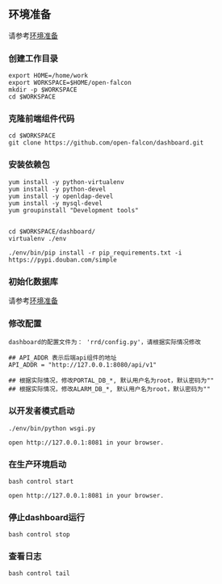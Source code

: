 ## 环境准备

请参考[环境准备](./prepare.md)

### 创建工作目录
```
export HOME=/home/work
export WORKSPACE=$HOME/open-falcon
mkdir -p $WORKSPACE
cd $WORKSPACE
```

### 克隆前端组件代码
```
cd $WORKSPACE
git clone https://github.com/open-falcon/dashboard.git
```

### 安装依赖包
```
yum install -y python-virtualenv
yum install -y python-devel
yum install -y openldap-devel
yum install -y mysql-devel
yum groupinstall "Development tools"


cd $WORKSPACE/dashboard/
virtualenv ./env

./env/bin/pip install -r pip_requirements.txt -i https://pypi.douban.com/simple
```

### 初始化数据库
请参考[环境准备](./prepare.md)


### 修改配置
```
dashboard的配置文件为： 'rrd/config.py'，请根据实际情况修改

## API_ADDR 表示后端api组件的地址
API_ADDR = "http://127.0.0.1:8080/api/v1" 

## 根据实际情况，修改PORTAL_DB_*, 默认用户名为root，默认密码为""
## 根据实际情况，修改ALARM_DB_*, 默认用户名为root，默认密码为""
```

### 以开发者模式启动
```
./env/bin/python wsgi.py

open http://127.0.0.1:8081 in your browser.
```

### 在生产环境启动
```
bash control start

open http://127.0.0.1:8081 in your browser.
```

### 停止dashboard运行
```
bash control stop
```

### 查看日志
```
bash control tail
```


